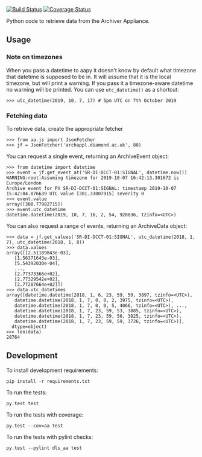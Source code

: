 [![Build Status](https://travis-ci.org/dls-controls/aapy.svg?branch=travis)](https://travis-ci.org/dls-controls/aapy) [![Coverage Status](https://coveralls.io/repos/github/dls-controls/aapy/badge.svg?branch=master)](https://coveralls.io/github/dls-controls/aapy?branch=master)

Python code to retrieve data from the Archiver Appliance.

## Usage

### Note on timezones

When you pass a datetime to aapy it doesn't know by default what timezone
that datetime is supposed to be in. It will assume that it is the local
timezone, but will print a warning. If you pass it a timezone-aware
datetime no warning will be printed. You can use `utc_datetime()` as
a shortcut:

    >>> utc_datetime(2019, 10, 7, 17) # 5pm UTC on 7th October 2019

### Fetching data

To retrieve data, create the appropriate fetcher

    >>> from aa.js import JsonFetcher
    >>> jf = JsonFetcher('archappl.diamond.ac.uk', 80)

You can request a single event, returning an ArchiveEvent object:

    >>> from datetime import datetime
    >>> event = jf.get_event_at('SR-DI-DCCT-01:SIGNAL', datetime.now())
    WARNING:root:Assuming timezone for 2019-10-07 16:42:13.301672 is Europe/London
    Archive event for PV SR-DI-DCCT-01:SIGNAL: timestamp 2019-10-07
    15:42:04.876639 UTC value [301.33007915] severity 0
    >>> event.value
    array([300.77982715])
    >>> event.utc_datetime
    datetime.datetime(2019, 10, 7, 16, 2, 54, 928836, tzinfo=<UTC>)


You can also request a range of events, returning an ArchiveData object:

    >>> data = jf.get_values('SR-DI-DCCT-01:SIGNAL', utc_datetime(2018, 1, 7), utc_datetime(2018, 1, 8))
    >>> data.values
    array([[2.51189843e-03],
       [1.56371643e-03],
       [5.54392030e-04],
       ...,
       [2.77373366e+02],
       [2.77329542e+02],
       [2.77287664e+02]])
    >>> data.utc_datetimes
    array([datetime.datetime(2018, 1, 6, 23, 59, 59, 3897, tzinfo=<UTC>),
       datetime.datetime(2018, 1, 7, 0, 0, 2, 3975, tzinfo=<UTC>),
       datetime.datetime(2018, 1, 7, 0, 0, 5, 4066, tzinfo=<UTC>), ...,
       datetime.datetime(2018, 1, 7, 23, 59, 53, 3885, tzinfo=<UTC>),
       datetime.datetime(2018, 1, 7, 23, 59, 56, 3825, tzinfo=<UTC>),
       datetime.datetime(2018, 1, 7, 23, 59, 59, 3726, tzinfo=<UTC>)],
      dtype=object)
    >>> len(data)
    28764


## Development

To install development requirements:

    pip install -r requirements.txt

To run the tests:

    py.test test

To run the tests with coverage:

    py.test --cov=aa test

To run the tests with pylint checks:

    py.test --pylint dls_aa test
